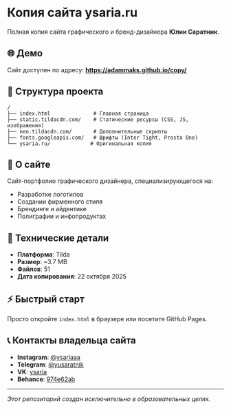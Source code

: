 # Копия сайта ysaria.ru

Полная копия сайта графического и бренд-дизайнера **Юлии Саратник**.

## 🌐 Демо

Сайт доступен по адресу: **https://adammaks.github.io/copy/**

## 📁 Структура проекта

```
/
├── index.html              # Главная страница
├── static.tildacdn.com/    # Статические ресурсы (CSS, JS, изображения)
├── neo.tildacdn.com/       # Дополнительные скрипты
├── fonts.googleapis.com/   # Шрифты (Inter Tight, Prosto One)
└── ysaria.ru/             # Оригинальная копия
```

## 🎨 О сайте

Сайт-портфолио графического дизайнера, специализирующегося на:
- Разработке логотипов
- Создании фирменного стиля
- Брендинге и айдентике
- Полиграфии и инфопродуктах

## 📝 Технические детали

- **Платформа**: Tilda
- **Размер**: ~3.7 MB
- **Файлов**: 51
- **Дата копирования**: 22 октября 2025

## ⚡ Быстрый старт

Просто откройте `index.html` в браузере или посетите GitHub Pages.

## 📞 Контакты владельца сайта

- **Instagram**: [@ysariaaa](https://www.instagram.com/ysariaaa)
- **Telegram**: [@yusaratnik](https://t.me/yusaratnik)
- **VK**: [ysaria](https://vk.com/ysaria)
- **Behance**: [974e62ab](https://www.behance.net/974e62ab)

---

*Этот репозиторий создан исключительно в образовательных целях.*
